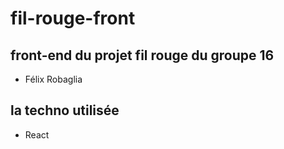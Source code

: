 # fil-rouge-front

## front-end du projet fil rouge du groupe 16

+ Félix Robaglia

## la techno utilisée

+ React